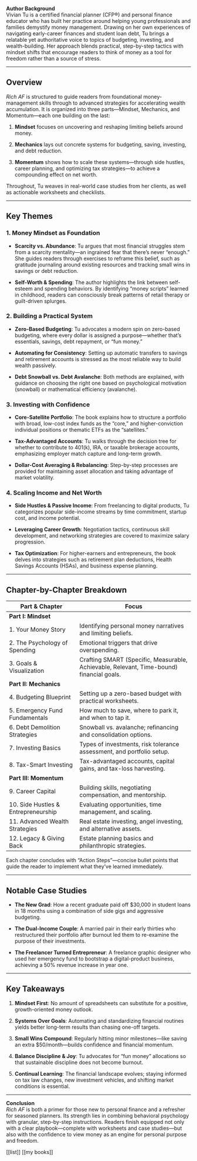 **Author Background**  
Vivian Tu is a certified financial planner (CFP®) and personal finance educator who has built her practice around helping young professionals and families demystify money management. Drawing on her own experiences of navigating early-career finances and student loan debt, Tu brings a relatable yet authoritative voice to topics of budgeting, investing, and wealth-building. Her approach blends practical, step-by-step tactics with mindset shifts that encourage readers to think of money as a tool for freedom rather than a source of stress.

---

## Overview

_Rich AF_ is structured to guide readers from foundational money-management skills through to advanced strategies for accelerating wealth accumulation. It is organized into three parts—Mindset, Mechanics, and Momentum—each one building on the last:

1. **Mindset** focuses on uncovering and reshaping limiting beliefs around money.
    
2. **Mechanics** lays out concrete systems for budgeting, saving, investing, and debt reduction.
    
3. **Momentum** shows how to scale these systems—through side hustles, career planning, and optimizing tax strategies—to achieve a compounding effect on net worth.
    

Throughout, Tu weaves in real-world case studies from her clients, as well as actionable worksheets and checklists.

---

## Key Themes

### 1. **Money Mindset as Foundation**

- **Scarcity vs. Abundance**: Tu argues that most financial struggles stem from a scarcity mentality—an ingrained fear that there’s never “enough.” She guides readers through exercises to reframe this belief, such as gratitude journaling around existing resources and tracking small wins in savings or debt reduction.
    
- **Self-Worth & Spending**: The author highlights the link between self-esteem and spending behaviors. By identifying “money scripts” learned in childhood, readers can consciously break patterns of retail therapy or guilt-driven splurges.
    

### 2. **Building a Practical System**

- **Zero-Based Budgeting**: Tu advocates a modern spin on zero-based budgeting, where every dollar is assigned a purpose—whether that’s essentials, savings, debt repayment, or “fun money.”
    
- **Automating for Consistency**: Setting up automatic transfers to savings and retirement accounts is stressed as the most reliable way to build wealth passively.
    
- **Debt Snowball vs. Debt Avalanche**: Both methods are explained, with guidance on choosing the right one based on psychological motivation (snowball) or mathematical efficiency (avalanche).
    

### 3. **Investing with Confidence**

- **Core-Satellite Portfolio**: The book explains how to structure a portfolio with broad, low-cost index funds as the “core,” and higher-conviction individual positions or thematic ETFs as the “satellites.”
    
- **Tax-Advantaged Accounts**: Tu walks through the decision tree for whether to contribute to 401(k), IRA, or taxable brokerage accounts, emphasizing employer match capture and long-term growth.
    
- **Dollar-Cost Averaging & Rebalancing**: Step-by-step processes are provided for maintaining asset allocation and taking advantage of market volatility.
    

### 4. **Scaling Income and Net Worth**

- **Side Hustles & Passive Income**: From freelancing to digital products, Tu categorizes popular side-income streams by time commitment, startup cost, and income potential.
    
- **Leveraging Career Growth**: Negotiation tactics, continuous skill development, and networking strategies are covered to maximize salary progression.
    
- **Tax Optimization**: For higher-earners and entrepreneurs, the book delves into strategies such as retirement plan deductions, Health Savings Accounts (HSAs), and business expense planning.
    

---

## Chapter-by-Chapter Breakdown

|Part & Chapter|Focus|
|---|---|
|**Part I: Mindset**||
|1. Your Money Story|Identifying personal money narratives and limiting beliefs.|
|2. The Psychology of Spending|Emotional triggers that drive overspending.|
|3. Goals & Visualization|Crafting SMART (Specific, Measurable, Achievable, Relevant, Time-bound) financial goals.|
|**Part II: Mechanics**||
|4. Budgeting Blueprint|Setting up a zero-based budget with practical worksheets.|
|5. Emergency Fund Fundamentals|How much to save, where to park it, and when to tap it.|
|6. Debt Demolition Strategies|Snowball vs. avalanche; refinancing and consolidation options.|
|7. Investing Basics|Types of investments, risk tolerance assessment, and portfolio setup.|
|8. Tax-Smart Investing|Tax-advantaged accounts, capital gains, and tax-loss harvesting.|
|**Part III: Momentum**||
|9. Career Capital|Building skills, negotiating compensation, and mentorship.|
|10. Side Hustles & Entrepreneurship|Evaluating opportunities, time management, and scaling.|
|11. Advanced Wealth Strategies|Real estate investing, angel investing, and alternative assets.|
|12. Legacy & Giving Back|Estate planning basics and philanthropic strategies.|

Each chapter concludes with “Action Steps”—concise bullet points that guide the reader to implement what they’ve learned immediately.

---

## Notable Case Studies

- **The New Grad**: How a recent graduate paid off $30,000 in student loans in 18 months using a combination of side gigs and aggressive budgeting.
    
- **The Dual-Income Couple**: A married pair in their early thirties who restructured their portfolio after burnout led them to re-examine the purpose of their investments.
    
- **The Freelancer Turned Entrepreneur**: A freelance graphic designer who used her emergency fund to bootstrap a digital-product business, achieving a 50% revenue increase in year one.
    

---

## Key Takeaways

1. **Mindset First**: No amount of spreadsheets can substitute for a positive, growth-oriented money outlook.
    
2. **Systems Over Goals**: Automating and standardizing financial routines yields better long-term results than chasing one-off targets.
    
3. **Small Wins Compound**: Regularly hitting minor milestones—like saving an extra $50/month—builds confidence and financial momentum.
    
4. **Balance Discipline & Joy**: Tu advocates for “fun money” allocations so that sustainable discipline does not become burnout.
    
5. **Continual Learning**: The financial landscape evolves; staying informed on tax law changes, new investment vehicles, and shifting market conditions is essential.
    

---

**Conclusion**  
_Rich AF_ is both a primer for those new to personal finance and a refresher for seasoned planners. Its strength lies in combining behavioral psychology with granular, step-by-step instructions. Readers finish equipped not only with a clear playbook—complete with worksheets and case studies—but also with the confidence to view money as an engine for personal purpose and freedom.

[[list]]
[[my books]]